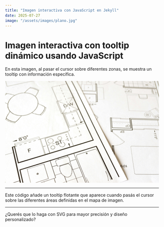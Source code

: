 ```yaml
---
title: "Imagen interactiva con JavaScript en Jekyll"
date: 2025-07-27
image: "/assets/images/plano.jpg"
---
```


# Imagen interactiva con tooltip dinámico usando JavaScript

En esta imagen, al pasar el cursor sobre diferentes zonas, se muestra un tooltip con información específica.

<style>
  .tooltip {
    position: absolute;
    background: rgba(0,0,0,0.75);
    color: white;
    padding: 6px 10px;
    border-radius: 4px;
    pointer-events: none;
    font-size: 0.9rem;
    display: none;
    z-index: 10000;
    max-width: 200px;
  }
</style>

<img src="/assets/images/plano.jpg" alt="Plano de planta industrial" usemap="#plantmap" style="max-width:100%; height:auto;" />

<map name="plantmap">
  <area shape="rect" coords="34,44,270,350" href="/section1" alt="Sección 1" data-tooltip="Área de Producción: Aquí se fabrican los productos." />
  <area shape="circle" coords="500,150,60" href="/section2" alt="Sección 2" data-tooltip="Control de Calidad: Se realizan las pruebas de calidad." />
  <area shape="poly" coords="350,200,420,240,400,310,320,280" href="/section3" alt="Sección 3" data-tooltip="Almacén: Lugar de almacenamiento de materiales." />
</map>

<div id="tooltip" class="tooltip"></div>

<script>
  const tooltip = document.getElementById('tooltip');
  const areas = document.querySelectorAll('area[data-tooltip]');

  areas.forEach(area => {
    area.addEventListener('mouseenter', (e) => {
      tooltip.textContent = area.getAttribute('data-tooltip');
      tooltip.style.display = 'block';
    });

    area.addEventListener('mousemove', (e) => {
      tooltip.style.top = (e.pageY + 15) + 'px';
      tooltip.style.left = (e.pageX + 15) + 'px';
    });

    area.addEventListener('mouseleave', () => {
      tooltip.style.display = 'none';
    });
  });
</script>

---

Este código añade un tooltip flotante que aparece cuando pasás el cursor sobre las diferentes áreas definidas en el mapa de imagen.

---

¿Querés que lo haga con SVG para mayor precisión y diseño personalizado?  
